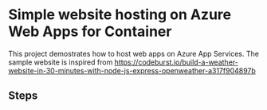 # Simple website hosting on Azure Web Apps for Container

This project demostrates how to host web apps on Azure App Services. The sample website is inspired from https://codeburst.io/build-a-weather-website-in-30-minutes-with-node-js-express-openweather-a317f904897b

## Steps


